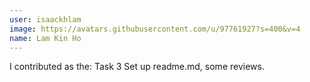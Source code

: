 ```yaml
---
user: isaackhlam
image: https://avatars.githubusercontent.com/u/97761927?s=400&v=4
name: Lam Kin Ho
---
```

I contributed as the: Task 3 Set up readme.md, some reviews.

